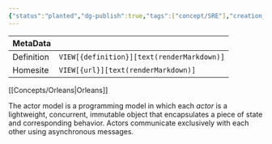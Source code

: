 ```yaml
---
{"status":"planted","dg-publish":true,"tags":["concept/SRE"],"creation_date":"2024-05-05 01:14","definition":"The actor model in computer science is a mathematical model of concurrent computation that treats an actor as the basic building block of concurrent computation.","ms-learn-url":"undefined","url":"https://en.wikipedia.org/wiki/Actor_model","permalink":"/concepts/actor-model/","dgPassFrontmatter":true}
---
```



| MetaData   |                                              |
| ---------- | -------------------------------------------- |
| Definition | `VIEW[{definition}][text(renderMarkdown)]`   |
| Homesite   | `VIEW[{url}][text(renderMarkdown)]`          |
[[Concepts/Orleans\|Orleans]]

The actor model is a programming model in which each _actor_ is a lightweight, concurrent, immutable object that encapsulates a piece of state and corresponding behavior. Actors communicate exclusively with each other using asynchronous messages.
